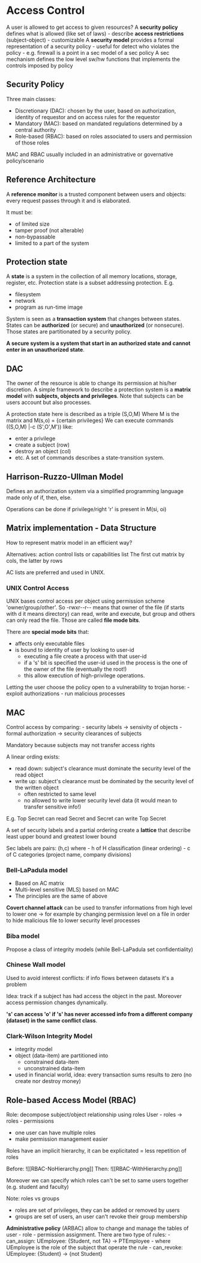 # Access Control

A user is allowed to get access to given resources?
A **security policy** defines what is allowed (like set of laws)
	- describe **access restrictions** (subject-object)
	- customizable
A **security model** provides a formal representation of a security policy
	- useful for detect who violates the policy
	- e.g. firewall is a point in a sec model of a sec policy
A sec mechanism defines the low level sw/hw functions that implements the controls imposed by policy

## Security Policy
Three main classes:
- Discretionary (DAC): chosen by the user, based on authorization, identity of requestor and on access rules for the requestor
- Mandatory (MAC): based on mandated regulations determined by a central authority
- Role-based (RBAC): based on roles associated to users and permission of those roles

MAC and RBAC usually included in an administrative or governative policy/scenario

## Reference Architecture

A **reference monitor** is a trusted component between users and objects: every request passes through it and is elaborated.

It must be:
- of limited size
- tamper proof (not alterable)
- non-bypassable
- limited to a part of the system

## Protection state

A **state** is a system in the collection of all memory locations, storage, register, etc.
Protection state is a subset addressing protection.
E.g.
- filesystem
- network
- program as run-time image

System is seen as a **transaction system** that changes between states.
States can be **authorized** (or secure) and **unauthorized** (or nonsecure). Those states are partitionated by a security policy.

**A secure system is a system that start in an authorized state and cannot enter in an unauthorized state**.

## DAC

The owner of the resource is able to change its permission at his/her discretion.
A simple framework to describe a protection system is a **matrix model** with **subjects, objects and privileges**.
Note that subjects can be users account but also processes.

A protection state here is described as a triple (S,O,M)
Where M is the matrix and M(s,o) = {certain privileges}
We can execute commands ((S,O,M) |-c (S',O',M')) like:
- enter a privilege
- create a subject (row)
- destroy an object (col)
- etc.
A set of commands describes a state-transition system.

## Harrison-Ruzzo-Ullman Model

Defines an authorization system via a simplified programming language made only of if, then, else.

Operations can be done if privilege/right 'r' is present in M(si, oi)


## Matrix implementation - Data Structure

How to represent matrix model in an efficient way?

Alternatives: action control lists or capabilities list
The first cut matrix by cols, the latter by rows

AC lists are preferred and used in UNIX.

### UNIX Control Access

UNIX bases control access per object using permission scheme 'owner/group/other'.
So -rwxr--r-- means that owner of the file (if starts with d it means directory) can read, write and execute, but group and others can only read the file. Those are called **file mode bits**.

There are **special mode bits** that:
- affects only executable files
- is bound to identity of user by looking to user-id
	- executing a file create a process with that user-id
	- if a 's' bit is specified the user-id used in the process is the one of the owner of the file (eventually the root!)
	- this allow execution of high-privilege operations.

Letting the user choose the policy open to a vulnerability to trojan horse:
	- exploit authorizations
	- run malicious processes

## MAC

Control access by comparing:
	- security labels -> sensivity of objects
	- formal authorization -> security clearances of subjects

Mandatory because subjects may not transfer access rights

A linear ording exists:
- read down: subject's clearance must dominate the security level of the read object
- write up: subject's clearance must be dominated by the security level of the written object 
	- often restricted to same level
	- no allowed to write lower security level data (it would mean to transfer sensitive info!)

E.g. Top Secret can read Secret and Secret can write Top Secret

A set of security labels and a partial ordering create a **lattice** that describe least upper bound and greatest lower bound

Sec labels are pairs: (h,c) where
	- h of H classification (linear ordering)
	- c of C categories (project name, company divisions)

### Bell-LaPadula model

- Based on AC matrix
- Multi-level sensitive (MLS) based on MAC
- The principles are the same of above

**Covert channel attack** can be used to transfer informations from high level to lower one
	-> for example by changing permission level on a file in order to hide malicious file to lower security level processes

### Biba model

Propose a class of integrity models (while Bell-LaPadula set confidentiality)

### Chinese Wall model

Used to avoid interest conflicts: if info flows between datasets it's a problem

Idea: track if a subject has had access the object in the past. Moreover access permission changes dynamically.

**'s' can access 'o' if 's' has never accessed info from a different company (dataset) in the same conflict class**.


### Clark-Wilson Integrity Model

- integrity model
- object (data-item) are partitioned into
	- constrained data-item
	- unconstrained data-item
- used in financial world, idea: every transaction sums results to zero (no create nor destroy money)


## Role-based Access Model (RBAC)

Role: decompose subject/object relationship using roles
User - roles -> roles - permissions

- one user can have multiple roles
- make permission management easier

Roles have an implicit hierarchy, it can be explicitated = less repetition of roles

Before:
![[RBAC-NoHierarchy.png]]
Then:
![[RBAC-WithHierarchy.png]]

Moreover we can specify which roles can't be set to same users together (e.g. student and faculty)

Note: roles vs groups
- roles are set of privileges, they can be added or removed by users
- groups are set of users, an user can't revoke their group membership

**Administrative policy** (ARBAC) allow to change and manage the tables of user - role - permission assignment. There are two type of rules:
	- can_assign: UEmployee: {Student, not TA} -> PTEmployee
		- where UEmployee is the role of the subject that operate the rule
	- can_revoke: UEmployee: {Student} -> {not Student}
